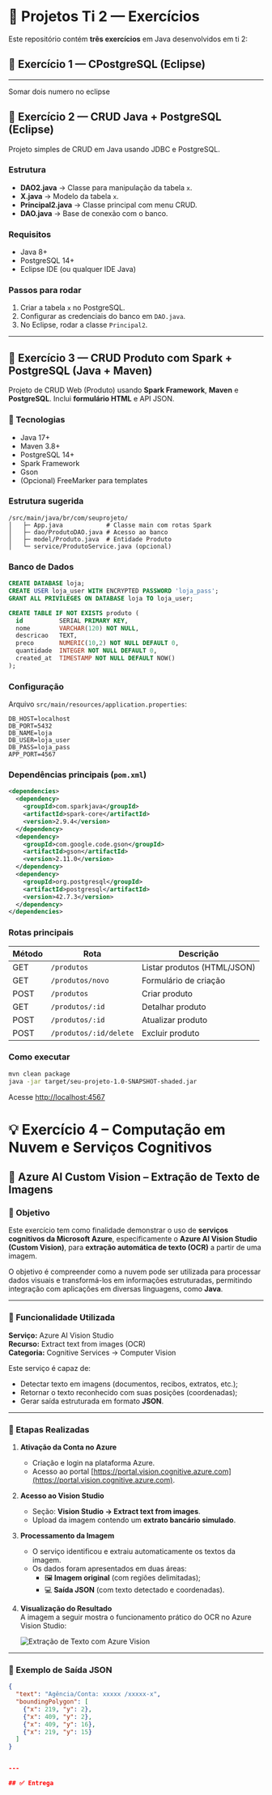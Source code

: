 

# 🚀 Projetos Ti 2 — Exercícios

Este repositório contém **três exercícios** em Java desenvolvidos em ti 2:
## 📘 Exercício 1 — CPostgreSQL (Eclipse)

---
Somar dois numero no eclipse

## 📘 Exercício 2 — CRUD Java + PostgreSQL (Eclipse)

Projeto simples de CRUD em Java usando JDBC e PostgreSQL.

### Estrutura

* **DAO2.java** → Classe para manipulação da tabela `x`.
* **X.java** → Modelo da tabela `x`.
* **Principal2.java** → Classe principal com menu CRUD.
* **DAO.java** → Base de conexão com o banco.

### Requisitos

* Java 8+
* PostgreSQL 14+
* Eclipse IDE (ou qualquer IDE Java)

### Passos para rodar

1. Criar a tabela `x` no PostgreSQL.
2. Configurar as credenciais do banco em `DAO.java`.
3. No Eclipse, rodar a classe `Principal2`.

---

## 📗 Exercício 3 — CRUD Produto com Spark + PostgreSQL (Java + Maven)

Projeto de CRUD Web (Produto) usando **Spark Framework**, **Maven** e **PostgreSQL**.
Inclui **formulário HTML** e API JSON.

### 🧰 Tecnologias

* Java 17+
* Maven 3.8+
* PostgreSQL 14+
* Spark Framework
* Gson
* (Opcional) FreeMarker para templates

### Estrutura sugerida

```
/src/main/java/br/com/seuprojeto/
│   ├─ App.java            # Classe main com rotas Spark
│   ├─ dao/ProdutoDAO.java # Acesso ao banco
│   ├─ model/Produto.java  # Entidade Produto
│   └─ service/ProdutoService.java (opcional)
```

### Banco de Dados

```sql
CREATE DATABASE loja;
CREATE USER loja_user WITH ENCRYPTED PASSWORD 'loja_pass';
GRANT ALL PRIVILEGES ON DATABASE loja TO loja_user;

CREATE TABLE IF NOT EXISTS produto (
  id          SERIAL PRIMARY KEY,
  nome        VARCHAR(120) NOT NULL,
  descricao   TEXT,
  preco       NUMERIC(10,2) NOT NULL DEFAULT 0,
  quantidade  INTEGER NOT NULL DEFAULT 0,
  created_at  TIMESTAMP NOT NULL DEFAULT NOW()
);
```

### Configuração

Arquivo `src/main/resources/application.properties`:

```properties
DB_HOST=localhost
DB_PORT=5432
DB_NAME=loja
DB_USER=loja_user
DB_PASS=loja_pass
APP_PORT=4567
```

### Dependências principais (`pom.xml`)

```xml
<dependencies>
  <dependency>
    <groupId>com.sparkjava</groupId>
    <artifactId>spark-core</artifactId>
    <version>2.9.4</version>
  </dependency>
  <dependency>
    <groupId>com.google.code.gson</groupId>
    <artifactId>gson</artifactId>
    <version>2.11.0</version>
  </dependency>
  <dependency>
    <groupId>org.postgresql</groupId>
    <artifactId>postgresql</artifactId>
    <version>42.7.3</version>
  </dependency>
</dependencies>
```

### Rotas principais

| Método | Rota                   | Descrição                   |
| ------ | ---------------------- | --------------------------- |
| GET    | `/produtos`            | Listar produtos (HTML/JSON) |
| GET    | `/produtos/novo`       | Formulário de criação       |
| POST   | `/produtos`            | Criar produto               |
| GET    | `/produtos/:id`        | Detalhar produto            |
| POST   | `/produtos/:id`        | Atualizar produto           |
| POST   | `/produtos/:id/delete` | Excluir produto             |

### Como executar

```bash
mvn clean package
java -jar target/seu-projeto-1.0-SNAPSHOT-shaded.jar
```

Acesse [http://localhost:4567](http://localhost:4567)


# 💡 Exercício 4 – Computação em Nuvem e Serviços Cognitivos  
## 🔹 Azure AI Custom Vision – Extração de Texto de Imagens

### 🎯 Objetivo
Este exercício tem como finalidade demonstrar o uso de **serviços cognitivos da Microsoft Azure**, especificamente o **Azure AI Vision Studio (Custom Vision)**, para **extração automática de texto (OCR)** a partir de uma imagem.

O objetivo é compreender como a nuvem pode ser utilizada para processar dados visuais e transformá-los em informações estruturadas, permitindo integração com aplicações em diversas linguagens, como **Java**.

---

### 🧠 Funcionalidade Utilizada
**Serviço:** Azure AI Vision Studio  
**Recurso:** Extract text from images (OCR)  
**Categoria:** Cognitive Services → Computer Vision  

Este serviço é capaz de:
- Detectar texto em imagens (documentos, recibos, extratos, etc.);
- Retornar o texto reconhecido com suas posições (coordenadas);
- Gerar saída estruturada em formato **JSON**.

---

### 🧩 Etapas Realizadas

1. **Ativação da Conta no Azure**  
   - Criação e login na plataforma Azure.  
   - Acesso ao portal [https://portal.vision.cognitive.azure.com](https://portal.vision.cognitive.azure.com).

2. **Acesso ao Vision Studio**  
   - Seção: **Vision Studio → Extract text from images**.  
   - Upload da imagem contendo um **extrato bancário simulado**.

3. **Processamento da Imagem**  
   - O serviço identificou e extraiu automaticamente os textos da imagem.  
   - Os dados foram apresentados em duas áreas:
     - 🖼️ **Imagem original** (com regiões delimitadas);
     - 💻 **Saída JSON** (com texto detectado e coordenadas).

4. **Visualização do Resultado**  
   A imagem a seguir mostra o funcionamento prático do OCR no Azure Vision Studio:

   ![Extração de Texto com Azure Vision](101ff4b4-4589-441b-95c3-bafa373e36fa.png)

---

### 🧾 Exemplo de Saída JSON

```json
{
  "text": "Agência/Conta: xxxxx /xxxxx-x",
  "boundingPolygon": [
    {"x": 219, "y": 2},
    {"x": 409, "y": 2},
    {"x": 409, "y": 16},
    {"x": 219, "y": 15}
  ]
}


---

## ✅ Entrega
